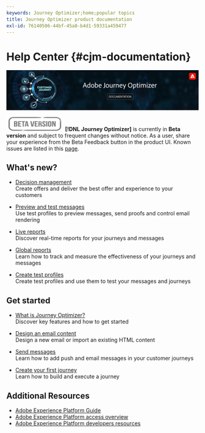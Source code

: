 ```yaml
---
keywords: Journey Optimizer;home;popular topics
title: Journey Optimizer product documentation
exl-id: 76140506-44bf-45a8-b4d1-59331a459477
---
```

# Help Center {#cjm-documentation}

![](using/assets/do-not-localize/banner-cjm.png) 

![](using/assets/do-not-localize/badge.png) 
**[!DNL Journey Optimizer]** is currently in **Beta version** and subject to frequent changes without notice. As a user, share your experience from the Beta Feedback button in the product UI. Known issues are listed in this [page](using/known-issues.md).

## What's new?


* [Decision management](using/offers/get-started/starting-offer-decisioning.md) </br> Create offers and deliver the best offer and experience to your customers

* [Preview and test messages](using/preview.md) </br> Use test profiles to preview messages, send proofs and control email rendering

* [Live reports](using/reports/live-report.md) </br> Discover real-time reports for your journeys and messages

* [Global reports](using/reports/global-report.md) </br> Learn how to track and measure the effectiveness of your journeys and messages

* [Create test profiles](using/building-journeys/creating-test-profiles.md) </br> Create test profiles and use them to test your messages and journeys

## Get started

* [What is Journey Optimizer?](using/get-started.md) </br> Discover key features and how to get started

* [Design an email content](using/design-emails.md) </br>Design a new email or import an existing HTML content

* [Send messages](using/building-journeys/journey.md) </br> Learn how to add push and email messages in your customer journeys

* [Create your first journey](using/building-journeys/journeys-uc.md) </br>Learn how to build and execute a journey

## Additional Resources

* [Adobe Experience Platform Guide](https://experienceleague.adobe.com/docs/experience-platform/landing/home.html)
* [Adobe Experience Platform access overview](https://experienceleague.adobe.com/docs/experience-platform/access-control/home.html)
* [Adobe Experience Platform developers resources](https://www.adobe.com/experience-platform/documentation-and-developer-resources.html)
